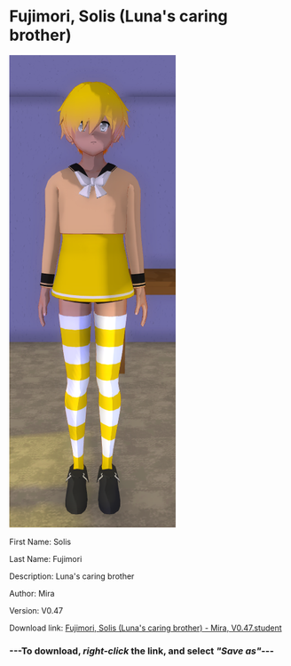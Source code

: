 # Fujimori, Solis (Luna's caring brother)

<img src = "https://raw.githubusercontent.com/Arbiter1223/Daigaku-Gurashi-Custom-Students/master/Students/Files/Fujimori%2C%20Solis%20(Luna's%20caring%20brother).png">

First Name: Solis

Last Name: Fujimori

Description: Luna's caring brother

Author: Mira

Version: V0.47

Download link: <a href="https://raw.githubusercontent.com/Arbiter1223/Daigaku-Gurashi-Custom-Students/master/Students/Files/Fujimori%2C%20Solis%20(Luna's%20caring%20brother)%20-%20Mira%2C%20V0.47.student">Fujimori, Solis (Luna's caring brother) - Mira, V0.47.student</a>

### ---**To download, _right-click_ the link, and select _"Save as"_**---
